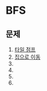 # BFS

## 문제
1. [타일 점프](https://github.com/malvr00/Java-algorithm/tree/master/lecture2/stap7/stap7-1)
2. [집으로 이동](https://github.com/malvr00/Java-algorithm/tree/master/lecture2/stap7/stap7-2)
3. [](https://github.com/malvr00/Java-algorithm/tree/master/lecture2/stap7/stap7-3)
4. [](https://github.com/malvr00/Java-algorithm/tree/master/lecture2/stap7/stap7-4)
5. [](https://github.com/malvr00/Java-algorithm/tree/master/lecture2/stap7/stap7-5)
6. [](https://github.com/malvr00/Java-algorithm/tree/master/lecture2/stap7/stap7-6)
